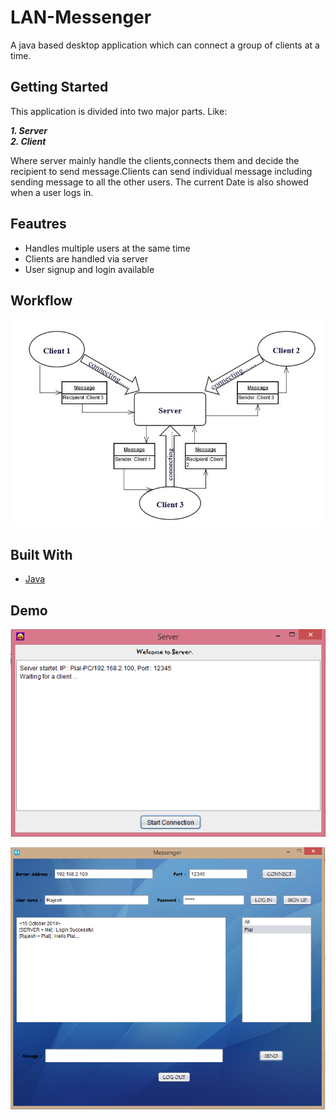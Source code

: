 # LAN-Messenger

A java based desktop application which can connect a group of clients at a time.

## Getting Started

This application is divided into two major parts. Like:<br>

***1. Server***<br>
***2. Client***<br>

Where server mainly handle the clients,connects them and decide the recipient to send message.Clients can send individual message including sending message to all the other users. The current Date is also showed when a user logs in.

## Feautres
- Handles multiple users at the same time
- Clients are handled via server
- User signup and login available

## Workflow
![Main Design](https://raw.githubusercontent.com/PialKanti/LAN-Messenger/master/design.jpg)

## Built With
* [Java](https://go.java/index.html?intcmp=gojava-banner-java-com) 

## Demo

![Server](https://raw.githubusercontent.com/PialKanti/LAN-Messenger/master/demo1.png)

![Client](https://raw.githubusercontent.com/PialKanti/LAN-Messenger/master/demo2.png)
